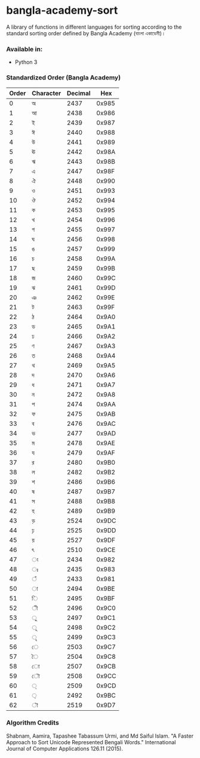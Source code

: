 # bangla-academy-sort

A library of functions in different languages for sorting according to the standard sorting order defined by Bangla Academy (বাংলা একাডেমী)।

### Available in:

 * Python 3
 
### Standardized Order (Bangla Academy)

| Order | Character | Decimal | Hex |
|-------|-----------|---------|------
| 0     | অ | 2437 | 0x985 |
| 1     | আ | 2438 | 0x986 |
| 2     | ই | 2439 | 0x987 |
| 3     | ঈ | 2440 | 0x988 |
| 4     | উ | 2441 | 0x989 |
| 5     | ঊ | 2442 | 0x98A |
| 6     | ঋ | 2443 | 0x98B |
| 7     | এ | 2447 | 0x98F |
| 8     | ঐ | 2448 | 0x990 |
| 9     | ও | 2451 | 0x993 |
| 10    | ঔ | 2452 | 0x994 |
| 11    | ক | 2453 | 0x995 |
| 12    | খ | 2454 | 0x996 |
| 13    | গ | 2455 | 0x997 |
| 14    | ঘ | 2456 | 0x998 |
| 15    | ঙ | 2457 | 0x999 |
| 16    | চ | 2458 | 0x99A |
| 17    | ছ | 2459 | 0x99B |
| 18    | জ | 2460 | 0x99C |
| 19    | ঝ | 2461 | 0x99D |
| 20    | ঞ | 2462 | 0x99E |
| 21    | ট | 2463 | 0x99F |
| 22    | ঠ | 2464 | 0x9A0 |
| 23    | ড | 2465 | 0x9A1 |
| 24    | ঢ | 2466 | 0x9A2 |
| 25    | ণ | 2467 | 0x9A3 |
| 26    | ত | 2468 | 0x9A4 |
| 27    | থ | 2469 | 0x9A5 |
| 28    | দ | 2470 | 0x9A6 |
| 29    | ধ | 2471 | 0x9A7 |
| 30    | ন | 2472 | 0x9A8 |
| 31    | প | 2474 | 0x9AA |
| 32    | ফ | 2475 | 0x9AB |
| 33    | ব | 2476 | 0x9AC |
| 34    | ভ | 2477 | 0x9AD |
| 35    | ম | 2478 | 0x9AE |
| 36    | য | 2479 | 0x9AF |
| 37    | র | 2480 | 0x9B0 |
| 38    | ল | 2482 | 0x9B2 |
| 39    | শ | 2486 | 0x9B6 |
| 40    | ষ | 2487 | 0x9B7 |
| 41    | স | 2488 | 0x9B8 |
| 42    | হ | 2489 | 0x9B9 |
| 43    | ড় | 2524 | 0x9DC |
| 44    | ঢ় | 2525 | 0x9DD |
| 45    | য় | 2527 | 0x9DF |
| 46    | ৎ | 2510 | 0x9CE |
| 47    | ং | 2434 | 0x982 |
| 48    | ঃ | 2435 | 0x983 |
| 49    | ঁ | 2433 | 0x981 |
| 50    | া | 2494 | 0x9BE |
| 51    | ি | 2495 | 0x9BF |
| 52    | ী | 2496 | 0x9C0 |
| 53    | ু | 2497 | 0x9C1 |
| 54    | ূ | 2498 | 0x9C2 |
| 55    | ৃ | 2499 | 0x9C3 |
| 56    | ে | 2503 | 0x9C7 |
| 57    | ৈ | 2504 | 0x9C8 |
| 58    | ো | 2507 | 0x9CB |
| 59    | ৌ | 2508 | 0x9CC |
| 60    | ্ | 2509 | 0x9CD |
| 61    | ় | 2492 | 0x9BC |
| 62    | ৗ | 2519 | 0x9D7 |

### Algorithm Credits

Shabnam, Aamira, Tapashee Tabassum Urmi, and Md Saiful Islam.
"A Faster Approach to Sort Unicode Represented Bengali Words."
International Journal of Computer Applications 126.11 (2015).

